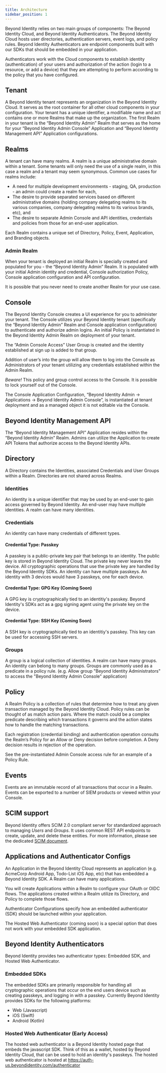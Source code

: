 ```yaml
---
title: Architecture
sidebar_position: 1
---
```


Beyond Identity relies on two main groups of components: The Beyond Identity Cloud, and Beyond Identity Authenticators. The Beyond Identity Cloud hosts user directories, authentication servers, event logs, and policy rules. Beyond Identity Authenticators are endpoint components built with our SDKs that should be embedded in your application. 

Authenticators work with the Cloud components to establish identity (authentication) of your users and authorization of the action (login to a resource, or add a device) that they are attempting to perform according to the policy that you have configured.  

## Tenant
A Beyond Identity tenant represents an organization in the Beyond Identity Cloud. It serves as the root container for all other cloud components in your configuration.  Your tenant has a unique identifier, a modifiable name and act contains one or more Realms that make up the organization.  The first Realm in your tenant is the “Beyond Identity Admin” Realm that serves as the home for your “Beyond Identity Admin Console” Application and “Beyond Identity Management API” Application configurations.

## Realms
A tenant can have many realms. A realm is a unique administrative domain within a tenant. Some tenants will only need the use of a single realm, in this case a realm and a tenant may seem synonymous. Common use cases for realms include:
 - A need for multiple development environments - staging, QA, production - an admin could create a realm for each,
 - The desire to provide separated services based on different administrative domains (holding company delegating realms to its various companies, company delegating realms to its various brands, etc), and
 - The desire to separate Admin Console and API identities, credentials and policies from those for an end-user application.

Each Realm contains a unique set of Directory, Policy, Event, Application, and Branding objects.

### Admin Realm
When your tenant is deployed an initial Realm is specially created and populated for you - the “Beyond Identity Admin” Realm.  It is populated with your initial Admin identity and credential, Console authorization Policy, Console application configuration and API configuration.

It is possible that you never need to create another Realm for your use case.

## Console
The Beyond Identity Console creates a UI experience for you to administer your tenant.  The Console utilizes your Beyond Identity tenant (specifically the “Beyond Identity Admin” Realm and Console application configuration) to authenticate and authorize admin logins.  An initial Policy is instantiated in the Beyond Identity Admin Realm on deployment of your tenant.  

The “Admin Console Access” User Group is created and the identity established at sign up is added to that group.

Addition of user’s into the group will allow them to log into the Console as Administrators of your tenant utilizing any credentials established within the Admin Realm.

*Beware!*  This policy and group control access to the Console.  It is possible to lock yourself out of the Console.

The Console Application Configuration, “Beyond Identity Admin -> Applications -> Beyond Identity Admin Console”, is instantiated at tenant deployment and as a managed object it is not editable via the Console.

## Beyond Identity Management API
The “Beyond Identity Management API” Application resides within the “Beyond Identity Admin” Realm.  Admins can utilize the Application to create API Tokens that authorize access to the Beyond Identity APIs.

## Directory
A Directory contains the Identities, associated Credentials and User Groups within a Realm.  Directories are not shared across Realms.

### Identities
An identity is a unique identifier that may be used by an end-user to gain access governed by Beyond Identity. An end-user may have multiple identities. A realm can have many identities.

### Credentials
An identity can have many credentials of different types. 

#### Credential Type: Passkey
A passkey is a public-private key pair that belongs to an identity. The public key is stored in Beyond Identity Cloud. The private key never leaves the device. All cryptographic operations that use the private key are handled by the Beyond Identity SDKs. An identity can have multiple passkeys. An identity with 3 devices would have 3 passkeys, one for each device. 

#### Credential Type: GPG Key (Coming Soon)
A GPG key is cryptographically tied to an identitiy's passkey. Beyond Identity's SDKs act as a gpg signing agent using the private key on the device. 

#### Credential Type: SSH Key (Coming Soon)
A SSH key is cryptographically tied to an identitiy's passkey. This key can be used for accessing SSH servers. 

### Groups
A group is a logical collection of identities. A realm can have many groups. An identity can belong to many groups. Groups are commonly used as a predicate in a policy rule. (e.g. Allow group "Beyond Identity Administrators" to access the "Beyond Identity Admin Console" application)

## Policy
A Realm Policy is a collection of rules that determine how to treat any given transaction managed by the Beyond Identity Cloud. Policy rules can be thought of as match action pairs. Where the match could be a complex predicate describing which transactions it governs and the action states how to handle the matching transactions.

Each registration (credential binding) and authentication operation consults the Realm’s Policy for an Allow or Deny decision before completion.  A Deny decision results in rejection of the operation.

See the pre-instantiated Admin Console access rule for an example of a Policy Rule.

## Events
Events are an immutable record of all transactions that occur in a Realm. Events can be exported to a number of SIEM products or viewed within your Console.

## SCIM support
Beyond Identity offers SCIM 2.0 compliant server for standardized approach to managing _Users_ and _Groups_.  It uses common REST API endpoints to create, update, and delete these entities.  For more information, please see the dedicated [SCIM document](../scim/v1/scimv1.md).

## Applications and Authenticator Configs
An Application in the Beyond Identity Cloud represents an application (e.g. AcmeCorp Android App, Todo-List iOS App, etc) that has embedded a Beyond Identity SDK. A Realm can have many applications.

You will create Applications within a Realm to configure your OAuth or OIDC flows.  The applications created within a Realm utilize its Directory, and Policy to complete those flows.  

Authenticator Configurations specify how an embedded authenticator (SDK) should be launched within your application.

The Hosted Web Authenticator (coming soon) is a special option that does not work with your embedded SDK application.

## Beyond Identity Authenticators
Beyond Identity provides two authenticator types: Embedded SDK, and Hosted Web Authenticator. 

### Embedded SDKs
The embedded SDKs are primarily responsible for handling all cryptographic operations that occur on the end users device such as creating passkeys, and logging in with a passkey. Currently Beyond Identity provides SDKs for the following platforms:
 - Web (Javascript)
 - iOS (Swift)
 - Android (Kotlin)

### Hosted Web Authenticator (Early Access)
The hosted web authenticator is a Beyond Identity hosted page that embeds the javascript SDK. Think of this as a wallet, hosted by Beyond Identity Cloud, that can be used to hold an identity's passkeys. The hosted web authenticator is hosted at https://auth-us.beyondidentity.com/authenticator
